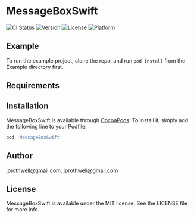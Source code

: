 # MessageBoxSwift

[![CI Status](https://img.shields.io/travis/jprothwell@gmail.com/MessageBoxSwift.svg?style=flat)](https://travis-ci.org/jprothwell@gmail.com/MessageBoxSwift)
[![Version](https://img.shields.io/cocoapods/v/MessageBoxSwift.svg?style=flat)](https://cocoapods.org/pods/MessageBoxSwift)
[![License](https://img.shields.io/cocoapods/l/MessageBoxSwift.svg?style=flat)](https://cocoapods.org/pods/MessageBoxSwift)
[![Platform](https://img.shields.io/cocoapods/p/MessageBoxSwift.svg?style=flat)](https://cocoapods.org/pods/MessageBoxSwift)

## Example

To run the example project, clone the repo, and run `pod install` from the Example directory first.

## Requirements

## Installation

MessageBoxSwift is available through [CocoaPods](https://cocoapods.org). To install
it, simply add the following line to your Podfile:

```ruby
pod 'MessageBoxSwift'
```

## Author

jprothwell@gmail.com, jprothwell@gmail.com

## License

MessageBoxSwift is available under the MIT license. See the LICENSE file for more info.
